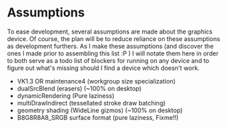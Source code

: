 # Assumptions

To ease development, several assumptions are made about the graphics device. Of course, the plan will be to reduce reliance on these assumptions as development furthers. As I make these assumptions (and discover the ones I made prior to assembling this list :P ) I will notate them here in order to both serve as a todo list of blockers for running on any device and to figure out what's missing should I find a device which doesn't work.

* VK1.3 OR maintenance4 (workgroup size specialization)
* dualSrcBlend (erasers) (~100% on desktop)
* dynamicRendering (Pure laziness)
* multiDrawIndirect (tessellated stroke draw batching)
* geometry shading (WideLine gizmos) (~100% on desktop)
* B8G8R8A8_SRGB surface format (pure laziness, Fixme!!)
